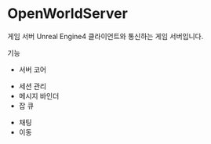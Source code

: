 # OpenWorldServer
게임 서버
Unreal Engine4 클라이언트와 통신하는 게임 서버입니다.

기능
- 서버 코어
 + 세션 관리
 + 메시지 바인더
 + 잡 큐
- 채팅
- 이동

